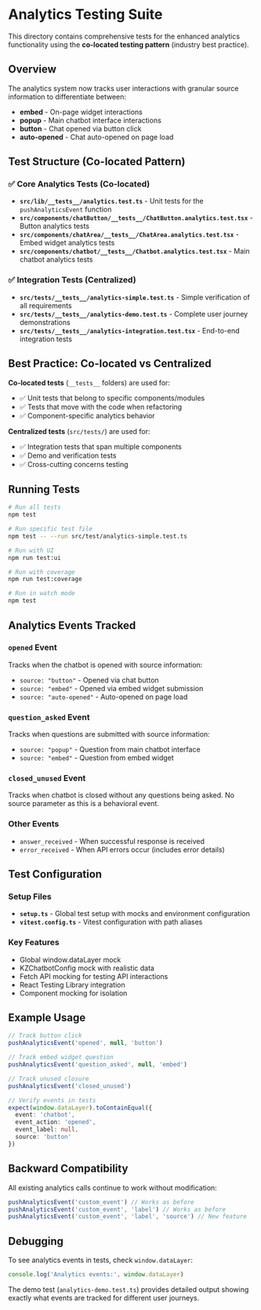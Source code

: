# Analytics Testing Suite

This directory contains comprehensive tests for the enhanced analytics functionality using the **co-located testing pattern** (industry best practice).

## Overview

The analytics system now tracks user interactions with granular source information to differentiate between:
- **embed** - On-page widget interactions
- **popup** - Main chatbot interface interactions  
- **button** - Chat opened via button click
- **auto-opened** - Chat auto-opened on page load

## Test Structure (Co-located Pattern)

### ✅ Core Analytics Tests (Co-located)
- **`src/lib/__tests__/analytics.test.ts`** - Unit tests for the `pushAnalyticsEvent` function
- **`src/components/chatButton/__tests__/ChatButton.analytics.test.tsx`** - Button analytics tests
- **`src/components/chatArea/__tests__/ChatArea.analytics.test.tsx`** - Embed widget analytics tests  
- **`src/components/chatbot/__tests__/Chatbot.analytics.test.tsx`** - Main chatbot analytics tests

### ✅ Integration Tests (Centralized)
- **`src/tests/__tests__/analytics-simple.test.ts`** - Simple verification of all requirements
- **`src/tests/__tests__/analytics-demo.test.ts`** - Complete user journey demonstrations
- **`src/tests/__tests__/analytics-integration.test.tsx`** - End-to-end integration tests

## Best Practice: Co-located vs Centralized

**Co-located tests** (`__tests__` folders) are used for:
- ✅ Unit tests that belong to specific components/modules
- ✅ Tests that move with the code when refactoring
- ✅ Component-specific analytics behavior

**Centralized tests** (`src/tests/`) are used for:
- ✅ Integration tests that span multiple components
- ✅ Demo and verification tests
- ✅ Cross-cutting concerns testing

## Running Tests

```bash
# Run all tests
npm test

# Run specific test file
npm test -- --run src/test/analytics-simple.test.ts

# Run with UI
npm run test:ui

# Run with coverage
npm run test:coverage

# Run in watch mode
npm test
```

## Analytics Events Tracked

### `opened` Event
Tracks when the chatbot is opened with source information:
- `source: "button"` - Opened via chat button
- `source: "embed"` - Opened via embed widget submission
- `source: "auto-opened"` - Auto-opened on page load

### `question_asked` Event  
Tracks when questions are submitted with source information:
- `source: "popup"` - Question from main chatbot interface
- `source: "embed"` - Question from embed widget

### `closed_unused` Event
Tracks when chatbot is closed without any questions being asked.
No source parameter as this is a behavioral event.

### Other Events
- `answer_received` - When successful response is received
- `error_received` - When API errors occur (includes error details)

## Test Configuration

### Setup Files
- **`setup.ts`** - Global test setup with mocks and environment configuration
- **`vitest.config.ts`** - Vitest configuration with path aliases

### Key Features
- Global window.dataLayer mock
- KZChatbotConfig mock with realistic data  
- Fetch API mocking for testing API interactions
- React Testing Library integration
- Component mocking for isolation

## Example Usage

```typescript
// Track button click
pushAnalyticsEvent('opened', null, 'button')

// Track embed widget question
pushAnalyticsEvent('question_asked', null, 'embed')

// Track unused closure
pushAnalyticsEvent('closed_unused')

// Verify events in tests
expect(window.dataLayer).toContainEqual({
  event: 'chatbot',
  event_action: 'opened',
  event_label: null,
  source: 'button'
})
```

## Backward Compatibility

All existing analytics calls continue to work without modification:
```typescript
pushAnalyticsEvent('custom_event') // Works as before
pushAnalyticsEvent('custom_event', 'label') // Works as before
pushAnalyticsEvent('custom_event', 'label', 'source') // New feature
```

## Debugging

To see analytics events in tests, check `window.dataLayer`:
```typescript
console.log('Analytics events:', window.dataLayer)
```

The demo test (`analytics-demo.test.ts`) provides detailed output showing exactly what events are tracked for different user journeys.